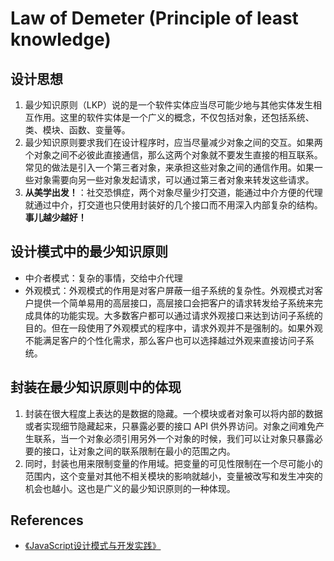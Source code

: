 # Law of Demeter (Principle of least knowledge)


## 设计思想
1. 最少知识原则（LKP）说的是一个软件实体应当尽可能少地与其他实体发生相互作用。这里的软件实体是一个广义的概念，不仅包括对象，还包括系统、类、模块、函数、变量等。
2. 最少知识原则要求我们在设计程序时，应当尽量减少对象之间的交互。如果两个对象之间不必彼此直接通信，那么这两个对象就不要发生直接的相互联系。常见的做法是引入一个第三者对象，来承担这些对象之间的通信作用。如果一些对象需要向另一些对象发起请求，可以通过第三者对象来转发这些请求。
3. **从美学出发！**：社交恐惧症，两个对象尽量少打交道，能通过中介方便的代理就通过中介，打交道也只使用封装好的几个接口而不用深入内部复杂的结构。**事儿越少越好！**


## 设计模式中的最少知识原则
* 中介者模式：复杂的事情，交给中介代理
* 外观模式：外观模式的作用是对客户屏蔽一组子系统的复杂性。外观模式对客户提供一个简单易用的高层接口，高层接口会把客户的请求转发给子系统来完成具体的功能实现。大多数客户都可以通过请求外观接口来达到访问子系统的目的。但在一段使用了外观模式的程序中，请求外观并不是强制的。如果外观不能满足客户的个性化需求，那么客户也可以选择越过外观来直接访问子系统。


## 封装在最少知识原则中的体现
1. 封装在很大程度上表达的是数据的隐藏。一个模块或者对象可以将内部的数据或者实现细节隐藏起来，只暴露必要的接口 API 供外界访问。对象之间难免产生联系，当一个对象必须引用另外一个对象的时候，我们可以让对象只暴露必要的接口，让对象之间的联系限制在最小的范围之内。
2. 同时，封装也用来限制变量的作用域。把变量的可见性限制在一个尽可能小的范围内，这个变量对其他不相关模块的影响就越小，变量被改写和发生冲突的机会也越小。这也是广义的最少知识原则的一种体现。


## References
* [《JavaScript设计模式与开发实践》](https://book.douban.com/subject/26382780/)
